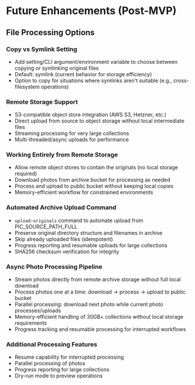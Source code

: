 # Future Enhancements (Post-MVP)

## File Processing Options

### Copy vs Symlink Setting
- Add setting/CLI argument/environment variable to choose between copying or symlinking original files
- Default: symlink (current behavior for storage efficiency)
- Option to copy for situations where symlinks aren't suitable (e.g., cross-filesystem operations)

### Remote Storage Support
- S3-compatible object store integration (AWS S3, Hetzner, etc.)
- Direct upload from source to object storage without local intermediate files
- Streaming processing for very large collections
- Multi-threaded/async uploads for performance

### Working Entirely from Remote Storage
- Allow remote object stores to contain the originals (no local storage required)
- Download photos from archive bucket for processing as needed
- Process and upload to public bucket without keeping local copies
- Memory-efficient workflow for constrained environments

### Automated Archive Upload Command
- `upload-originals` command to automate upload from PIC_SOURCE_PATH_FULL
- Preserve original directory structure and filenames in archive
- Skip already uploaded files (idempotent)
- Progress reporting and resumable uploads for large collections
- SHA256 checksum verification for integrity

### Async Photo Processing Pipeline
- Stream photos directly from remote archive storage without full local download
- Process photos one at a time: download → process → upload to public bucket
- Parallel processing: download next photo while current photo processes/uploads
- Memory-efficient handling of 30GB+ collections without local storage requirements
- Progress tracking and resumable processing for interrupted workflows

### Additional Processing Features
- Resume capability for interrupted processing
- Parallel processing of photos
- Progress reporting for large collections
- Dry-run mode to preview operations